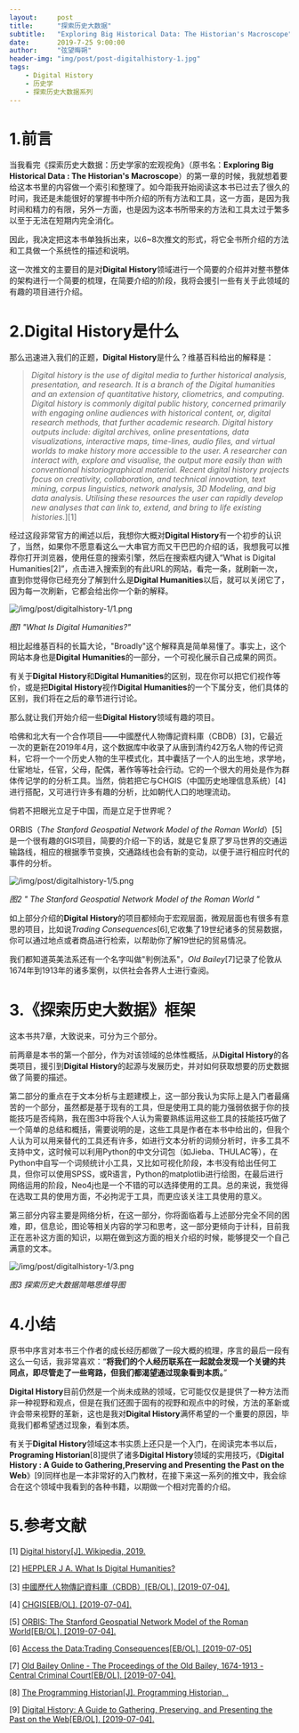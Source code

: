 ```yaml
---
layout:     post
title:      "探索历史大数据"
subtitle:   "Exploring Big Historical Data: The Historian's Macroscope"
date:       2019-7-25 9:00:00
author:     "弦望晦朔"
header-img: "img/post/post-digitalhistory-1.jpg"
tags:
    - Digital History
    - 历史学
    - 探索历史大数据系列
---
```


# 1.前言

当我看完《探索历史大数据：历史学家的宏观视角》（原书名：**Exploring Big Historical Data : The Historian's Macroscope**）的第一章的时候，我就想着要给这本书里的内容做一个索引和整理了。如今距我开始阅读这本书已过去了很久的时间，我还是未能很好的掌握书中所介绍的所有方法和工具，这一方面，是因为我时间和精力的有限，另外一方面，也是因为这本书所带来的方法和工具太过于繁多以至于无法在短期内完全消化。

 

因此，我决定把这本书单独拆出来，以6~8次推文的形式，将它全书所介绍的方法和工具做一个系统性的描述和说明。



这一次推文的主要目的是对**Digital History**领域进行一个简要的介绍并对整书整体的架构进行一个简要的梳理，在简要介绍的阶段，我将会援引一些有关于此领域的有趣的项目进行介绍。



# **2.Digital History是什么**

那么迅速进入我们的正题，**Digital History**是什么？维基百科给出的解释是：

>  *Digital history is the use of digital media to further historical analysis, presentation, and research. It is a branch of the Digital humanities and an extension of quantitative history, cliometrics, and computing. Digital history is commonly digital public history, concerned primarily with engaging online audiences with historical content, or, digital research methods, that further academic research. Digital history outputs include: digital archives, online presentations, data visualizations, interactive maps, time-lines, audio files, and virtual worlds to make history more accessible to the user. A researcher can interact with, explore and visualise, the output more easily than with conventional historiographical material. Recent digital history projects focus on creativity, collaboration, and technical innovation, text mining, corpus linguistics, network analysis, 3D Modeling, and big data analysis. Utilising these resources the user can rapidly develop new analyses that can link to, extend, and bring to life existing histories.*][1]

 

经过这段非常官方的阐述以后，我想你大概对**Digital History**有一个初步的认识了，当然，如果你不愿意看这么一大串官方而又干巴巴的介绍的话，我想我可以推荐你打开浏览器，使用任意的搜索引擎，然后在搜索框内键入“What is Digital Humanities[2]”，点击进入搜索到的有此URL的网站，看完一条，就刷新一次，直到你觉得你已经充分了解到什么是**Digital Humanities**以后，就可以关闭它了，因为每一次刷新，它都会给出你一个新的解释。

![/img/post/digitalhistory-1/1.png](/img/post/digitalhistory-1/1.png)

*图1 "What Is Digital Humanities?"*



相比起维基百科的长篇大论，"Broadly"这个解释真是简单易懂了。事实上，这个网站本身也是**Digital Humanities**的一部分，一个可视化展示自己成果的网页。



有关于**Digital History**和**Digital Humanities**的区别，现在你可以把它们视作等价，或是把**Digital History**视作**Digital Humanities**的一个下属分支，他们具体的区别，我们将在之后的章节进行讨论。

 

那么就让我们开始介绍一些**Digital History**领域有趣的项目。



哈佛和北大有一个合作项目——中國歷代人物傳記資料庫（CBDB）[3]，它最近一次的更新在2019年4月，这个数据库中收录了从唐到清约42万名人物的传记资料，它将一个一个历史人物的生平模式化，其中囊括了一个人的出生地，求学地，仕宦地址，任官，父母，配偶，著作等等社会行动。它的一个很大的用处是作为群体传记学的的分析工具。当然，倘若把它与CHGIS（中国历史地理信息系统）[4]进行搭配，又可进行许多有趣的分析，比如朝代人口的地理流动。



倘若不把眼光立足于中国，而是立足于世界呢？

ORBIS（*The Stanford Geospatial Network Model of the Roman World*）[5]是一个很有趣的GIS项目，简要的介绍一下的话，就是它复原了罗马世界的交通运输路线，相应的根据季节变换，交通路线也会有新的变动，以便于进行相应时代的事件的分析。



![/img/post/digitalhistory-1/5.png](/img/post/digitalhistory-1/5.png)

*图2 " The Stanford Geospatial Network Model of the Roman World "*

 

如上部分介绍的**Digital History**的项目都倾向于宏观层面，微观层面也有很多有意思的项目，比如说*Trading Consequences*[6],它收集了19世纪诸多的贸易数据，你可以通过地点或者商品进行检索，以帮助你了解19世纪的贸易情况。

我们都知道英美法系还有一个名字叫做"判例法系"，*Old Bailey*[7]记录了伦敦从1674年到1913年的诸多案例，以供社会各界人士进行查阅。

 

# **3.《探索历史大数据》框架**

这本书共7章，大致说来，可分为三个部分。

前两章是本书的第一个部分，作为对该领域的总体性概括，从**Digital History**的各类项目，援引到**Digital History**的起源与发展历史，并对如何获取想要的历史数据做了简要的描述。

第二部分的重点在于文本分析与主题建模上，这一部分我认为实际上是入门者最痛苦的一个部分，虽然都是基于现有的工具，但是使用工具的能力强弱依据于你的技能技巧是否纯熟，我在图3中将我个人认为需要熟练运用这些工具的技能技巧做了一个简单的总结和概括，需要说明的是，这些工具是作者在本书中给出的，但我个人认为可以用来替代的工具还有许多，如进行文本分析的词频分析时，许多工具不支持中文，这时候可以利用Python的中文分词包（如Jieba、THULAC等），在Python中自写一个词频统计小工具，又比如可视化阶段，本书没有给出任何工具，但你可以使用SPSS，或R语言，Python的matplotlib进行绘图，在最后进行网络运用的阶段，Neo4j也是一个不错的可以选择使用的工具。总的来说，我觉得在选取工具的使用方面，不必拘泥于工具，而更应该关注工具使用的意义。

第三部分内容主要是网络分析，在这一部分，你将面临着与上述部分完全不同的困难，即，信息论，图论等相关内容的学习和思考，这一部分更倾向于计科，目前我正在恶补这方面的知识，以期在做到这方面的相关介绍的时候，能够提交一个自己满意的文本。

![/img/post/digitalhistory-1/3.png](/img/post/digitalhistory-1/3.png)

*图3 探索历史大数据简略思维导图*

 

# **4.小结**

原书中序言对本书三个作者的成长经历都做了一段大概的梳理，序言的最后一段有这么一句话，我非常喜欢：“**将我们的个人经历联系在一起就会发现一个关键的共同点，即尽管走了一些弯路，但我们都渴望通过现象看到本质。**”

**Digital History**目前仍然是一个尚未成熟的领域，它可能仅仅是提供了一种方法而非一种视野和观点，但是在我们还囿于固有的视野和观点中的时候，方法的革新或许会带来视野的革新，这也是我对**Digital History**满怀希望的一个重要的原因，毕竟我们都希望透过现象，看到本质。

有关于**Digital History**领域这本书实质上还只是一个入门，在阅读完本书以后，**Programing Historian**[8]提供了诸多**Digital History**领域的实用技巧，《**Digital History : A Guide to Gathering,Preserving and Presenting the Past on the Web**》[9]同样也是一本非常好的入门教材，在接下来这一系列的推文中，我会综合在这个领域中我看到的各种书籍，以期做一个相对完善的介绍。

 

# 5.参考文献

[1]    [Digital history[J]. Wikipedia, 2019.](<https://en.wikipedia.org/wiki/Digital_history>)

[2]    [HEPPLER J A. What Is Digital Humanities?](<https://whatisdigitalhumanities.com/>)

[3]   [中國歷代人物傳記資料庫（CBDB）[EB/OL]. [2019-07-04].](https://projects.iq.harvard.edu/chinesecbdb.) 

[4]    [CHGIS[EB/OL]. [2019-07-04].]( http://www.people.fas.harvard.edu/~chgis/.)

[5]    [ORBIS: The Stanford Geospatial Network Model of the Roman World[EB/OL]. [2019-07-04].]( http://orbis.stanford.edu/.)

[6]  [Access the Data:Trading Consequences[EB/OL]. [2019-07-05]](http://tradingconsequences.blogs.edina.ac.uk/access-the-data/.)

[7]    [Old Bailey Online - The Proceedings of the Old Bailey, 1674-1913 - Central Criminal Court[EB/OL]. [2019-07-04].](https://www.oldbaileyonline.org/index.jsp.)

[8]    [The Programming Historian[J]. Programming Historian, .](https://programminghistorian.org)

[9]    [Digital History: A Guide to Gathering, Preserving, and Presenting the Past on the Web[EB/OL]. [2019-07-04].](http://chnm.gmu.edu/digitalhistory/.)